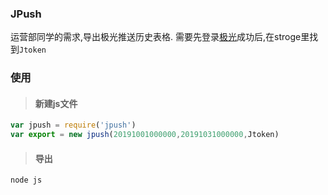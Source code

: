 ### JPush

运营部同学的需求,导出极光推送历史表格.
需要先登录[极光](https://www.jiguang.cn/accounts/login/form)成功后,在stroge里找到`Jtoken`

### 使用
>#### 新建js文件
```javascript
var jpush = require('jpush')
var export = new jpush(20191001000000,20191031000000,Jtoken)
```
>#### 导出
```javascript
node js
```